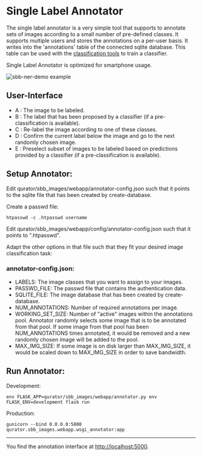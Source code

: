 # Single Label Annotator

The single label annotator is a very simple tool that supports to annotate sets of images according to a small 
number of pre-defined classes. It supports multiple users and stores the annotations on a per-user basis.
It writes into the 'annotations' table of the connected sqlite database. This table can be used with the 
[classification tools](classifier.md) to train a classifier. 

Single Label Annotator is optimized for smartphone usage.

![sbb-ner-demo example](screenshots/annotator_demo.png?raw=true)

## User-Interface

* A : The image to be labeled.
* B : The label that has been proposed by a classifier (if a pre-classification is available).
* C : Re-label the image according to one of these classes.
* D : Confirm the current label below the image and go to the next randomly chosen image.
* E : Preselect subset of images to be labeled based on predictions provided by a classifier (if a pre-classification is available).

## Setup Annotator:

Edit qurator/sbb_images/webapp/annotator-config.json such that it points to the 
sqlite file that has been created by create-database.

Create a passwd file:
```
htpasswd -c .htpasswd username
```

Edit qurator/sbb_images/webapp/config/annotator-config.json such that it points to ".htpasswd".

Adapt the other options in that file such that they fit your desired image classification task:

### annotator-config.json:
* LABELS: The image classes that you want to assign to your images. 
* PASSWD_FILE: The passwd file that contains the authentication data.
* SQLITE_FILE: The image database that has been created by create-database.
* NUM_ANNOTATIONS: Number of required annotations per image.
* WORKING_SET_SIZE: Number of "active" images within the annotations pool. 
Annotator randomly selects some image that is to be annotated from that pool.
If some image from that pool has been NUM_ANNOTATIONS times annotated, it would be removed and a new randomly chosen image will be added to the pool.
* MAX_IMG_SIZE: If some image is on disk larger than MAX_IMG_SIZE, it would be scaled down to MAX_IMG_SIZE in order to save bandwidth.   

## Run Annotator:

Development:
```
env FLASK_APP=qurator/sbb_images/webapp/annotator.py env FLASK_ENV=development flask run
```

Production:
```
gunicorn --bind 0.0.0.0:5000 qurator.sbb_images.webapp.wsgi_annotator:app
```
***

You find the annotation interface at [http://localhost:5000]().